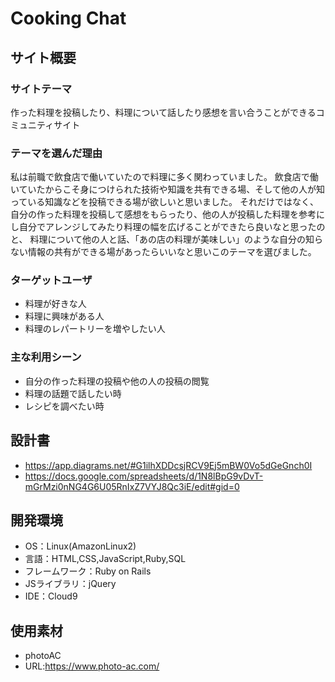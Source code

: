 # Cooking Chat

## サイト概要
### サイトテーマ
作った料理を投稿したり、料理について話したり感想を言い合うことができるコミュニティサイト

### テーマを選んだ理由
私は前職で飲食店で働いていたので料理に多く関わっていました。
飲食店で働いていたからこそ身につけられた技術や知識を共有できる場、そして他の人が知っている知識などを投稿できる場が欲しいと思いました。
それだけではなく、自分の作った料理を投稿して感想をもらったり、他の人が投稿した料理を参考にし自分でアレンジしてみたり料理の幅を広げることができたら良いなと思ったのと、
料理について他の人と話、「あの店の料理が美味しい」のような自分の知らない情報の共有ができる場があったらいいなと思いこのテーマを選びました。

### ターゲットユーザ
* 料理が好きな人
* 料理に興味がある人
* 料理のレパートリーを増やしたい人

### 主な利用シーン
* 自分の作った料理の投稿や他の人の投稿の閲覧
* 料理の話題で話したい時
* レシピを調べたい時

## 設計書
* https://app.diagrams.net/#G1ilhXDDcsjRCV9Ej5mBW0Vo5dGeGnch0I
* https://docs.google.com/spreadsheets/d/1N8lBpG9vDvT-mGrMzi0nNG4G6U05RnIxZ7VYJ8Qc3iE/edit#gid=0

## 開発環境
- OS：Linux(AmazonLinux2)
- 言語：HTML,CSS,JavaScript,Ruby,SQL
- フレームワーク：Ruby on Rails
- JSライブラリ：jQuery
- IDE：Cloud9

## 使用素材
* photoAC
* URL:https://www.photo-ac.com/